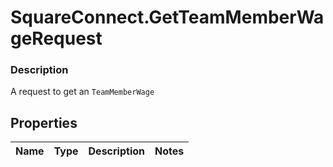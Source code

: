 # SquareConnect.GetTeamMemberWageRequest

### Description

A request to get an `TeamMemberWage`

## Properties
Name | Type | Description | Notes
------------ | ------------- | ------------- | -------------


